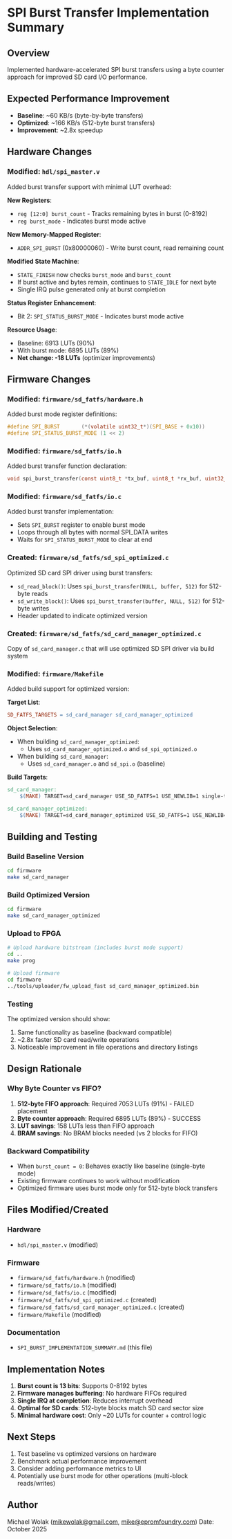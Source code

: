 # SPI Burst Transfer Implementation Summary

## Overview
Implemented hardware-accelerated SPI burst transfers using a byte counter approach for improved SD card I/O performance.

## Expected Performance Improvement
- **Baseline**: ~60 KB/s (byte-by-byte transfers)
- **Optimized**: ~166 KB/s (512-byte burst transfers)
- **Improvement**: ~2.8x speedup

## Hardware Changes

### Modified: `hdl/spi_master.v`
Added burst transfer support with minimal LUT overhead:

**New Registers**:
- `reg [12:0] burst_count` - Tracks remaining bytes in burst (0-8192)
- `reg burst_mode` - Indicates burst mode active

**New Memory-Mapped Register**:
- `ADDR_SPI_BURST` (0x80000060) - Write burst count, read remaining count

**Modified State Machine**:
- `STATE_FINISH` now checks `burst_mode` and `burst_count`
- If burst active and bytes remain, continues to `STATE_IDLE` for next byte
- Single IRQ pulse generated only at burst completion

**Status Register Enhancement**:
- Bit 2: `SPI_STATUS_BURST_MODE` - Indicates burst mode active

**Resource Usage**:
- Baseline: 6913 LUTs (90%)
- With burst mode: 6895 LUTs (89%)
- **Net change: -18 LUTs** (optimizer improvements)

## Firmware Changes

### Modified: `firmware/sd_fatfs/hardware.h`
Added burst mode register definitions:
```c
#define SPI_BURST       (*(volatile uint32_t*)(SPI_BASE + 0x10))
#define SPI_STATUS_BURST_MODE (1 << 2)
```

### Modified: `firmware/sd_fatfs/io.h`
Added burst transfer function declaration:
```c
void spi_burst_transfer(const uint8_t *tx_buf, uint8_t *rx_buf, uint32_t count);
```

### Modified: `firmware/sd_fatfs/io.c`
Added burst transfer implementation:
- Sets `SPI_BURST` register to enable burst mode
- Loops through all bytes with normal SPI_DATA writes
- Waits for `SPI_STATUS_BURST_MODE` to clear at end

### Created: `firmware/sd_fatfs/sd_spi_optimized.c`
Optimized SD card SPI driver using burst transfers:
- `sd_read_block()`: Uses `spi_burst_transfer(NULL, buffer, 512)` for 512-byte reads
- `sd_write_block()`: Uses `spi_burst_transfer(buffer, NULL, 512)` for 512-byte writes
- Header updated to indicate optimized version

### Created: `firmware/sd_fatfs/sd_card_manager_optimized.c`
Copy of `sd_card_manager.c` that will use optimized SD SPI driver via build system

### Modified: `firmware/Makefile`
Added build support for optimized version:

**Target List**:
```makefile
SD_FATFS_TARGETS = sd_card_manager sd_card_manager_optimized
```

**Object Selection**:
- When building `sd_card_manager_optimized`:
  - Uses `sd_card_manager_optimized.o` and `sd_spi_optimized.o`
- When building `sd_card_manager`:
  - Uses `sd_card_manager.o` and `sd_spi.o` (baseline)

**Build Targets**:
```makefile
sd_card_manager:
	$(MAKE) TARGET=sd_card_manager USE_SD_FATFS=1 USE_NEWLIB=1 single-target

sd_card_manager_optimized:
	$(MAKE) TARGET=sd_card_manager_optimized USE_SD_FATFS=1 USE_NEWLIB=1 single-target
```

## Building and Testing

### Build Baseline Version
```bash
cd firmware
make sd_card_manager
```

### Build Optimized Version
```bash
cd firmware
make sd_card_manager_optimized
```

### Upload to FPGA
```bash
# Upload hardware bitstream (includes burst mode support)
cd ..
make prog

# Upload firmware
cd firmware
../tools/uploader/fw_upload_fast sd_card_manager_optimized.bin
```

### Testing
The optimized version should show:
1. Same functionality as baseline (backward compatible)
2. ~2.8x faster SD card read/write operations
3. Noticeable improvement in file operations and directory listings

## Design Rationale

### Why Byte Counter vs FIFO?
1. **512-byte FIFO approach**: Required 7053 LUTs (91%) - FAILED placement
2. **Byte counter approach**: Required 6895 LUTs (89%) - SUCCESS
3. **LUT savings**: 158 LUTs less than FIFO approach
4. **BRAM savings**: No BRAM blocks needed (vs 2 blocks for FIFO)

### Backward Compatibility
- When `burst_count = 0`: Behaves exactly like baseline (single-byte mode)
- Existing firmware continues to work without modification
- Optimized firmware uses burst mode only for 512-byte block transfers

## Files Modified/Created

### Hardware
- `hdl/spi_master.v` (modified)

### Firmware
- `firmware/sd_fatfs/hardware.h` (modified)
- `firmware/sd_fatfs/io.h` (modified)
- `firmware/sd_fatfs/io.c` (modified)
- `firmware/sd_fatfs/sd_spi_optimized.c` (created)
- `firmware/sd_fatfs/sd_card_manager_optimized.c` (created)
- `firmware/Makefile` (modified)

### Documentation
- `SPI_BURST_IMPLEMENTATION_SUMMARY.md` (this file)

## Implementation Notes

1. **Burst count is 13 bits**: Supports 0-8192 bytes
2. **Firmware manages buffering**: No hardware FIFOs required
3. **Single IRQ at completion**: Reduces interrupt overhead
4. **Optimal for SD cards**: 512-byte blocks match SD card sector size
5. **Minimal hardware cost**: Only ~20 LUTs for counter + control logic

## Next Steps

1. Test baseline vs optimized versions on hardware
2. Benchmark actual performance improvement
3. Consider adding performance metrics to UI
4. Potentially use burst mode for other operations (multi-block reads/writes)

## Author
Michael Wolak (mikewolak@gmail.com, mike@epromfoundry.com)
Date: October 2025
